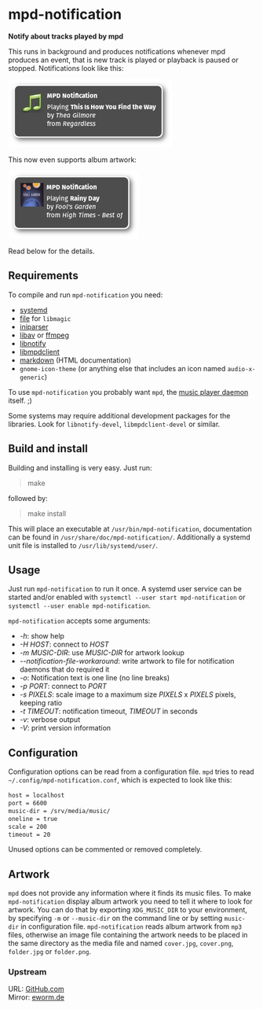 mpd-notification
================

**Notify about tracks played by mpd**

This runs in background and produces notifications whenever mpd produces
an event, that is new track is played or playback is paused or stopped.
Notifications look like this:

![Notification](screenshots/sound.png)

This now even supports album artwork:

![Notification with Artwork](screenshots/artwork.png)

Read below for the details.

Requirements
------------

To compile and run `mpd-notification` you need:

* [systemd](https://www.github.com/systemd/systemd)
* [file](http://www.darwinsys.com/file/) for `libmagic`
* [iniparser](http://ndevilla.free.fr/iniparser/)
* [libav](https://libav.org/) or [ffmpeg](https://www.ffmpeg.org/)
* [libnotify](http://library.gnome.org/devel/notification-spec/)
* [libmpdclient](http://www.musicpd.org/libs/libmpdclient/)
* [markdown](http://daringfireball.net/projects/markdown/) (HTML documentation)
* `gnome-icon-theme` (or anything else that includes an icon named `audio-x-generic`)

To use `mpd-notification` you probably want `mpd`, the
[music player daemon](http://www.musicpd.org/) itself. ;)

Some systems may require additional development packages for the libraries.
Look for `libnotify-devel`, `libmpdclient-devel` or similar.

Build and install
-----------------

Building and installing is very easy. Just run:

> make

followed by:

> make install

This will place an executable at `/usr/bin/mpd-notification`,
documentation can be found in `/usr/share/doc/mpd-notification/`.
Additionally a systemd unit file is installed to `/usr/lib/systemd/user/`.

Usage
-----

Just run `mpd-notification` to run it once. A systemd user service can be
started and/or enabled with `systemctl --user start mpd-notification`
or `systemctl --user enable mpd-notification`.

`mpd-notification` accepts some arguments:

* *-h*: show help
* *-H HOST*: connect to *HOST*
* *-m MUSIC-DIR*: use *MUSIC-DIR* for artwork lookup
* *--notification-file-workaround*: write artwork to file for notification
    daemons that do required it
* *-o*: Notification text is one line (no line breaks)
* *-p PORT*: connect to *PORT*
* *-s PIXELS*: scale image to a maximum size *PIXELS* x *PIXELS* pixels, keeping
    ratio
* *-t TIMEOUT*: notification timeout, *TIMEOUT* in seconds
* *-v*: verbose output
* *-V*: print version information

Configuration
-------------

Configuration options can be read from a configuration file. `mpd`
tries to read `~/.config/mpd-notification.conf`, which is expected to
look like this:

    host = localhost
    port = 6600
    music-dir = /srv/media/music/
    oneline = true
    scale = 200
    timeout = 20

Unused options can be commented or removed completely.

Artwork
-------

`mpd` does not provide any information where it finds its music files. To make
`mpd-notification` display album artwork you need to tell it where to look for
artwork. You can do that by exporting `XDG_MUSIC_DIR` to your environment, by
specifying `-m` or `--music-dir` on the command line or by setting `music-dir`
in configuration file. `mpd-notification` reads album artwork from `mp3`
files, otherwise an image file containing the artwork needs to be placed
in the same directory as the media file and named `cover.jpg`,
`cover.png`, `folder.jpg` or `folder.png`.

### Upstream

URL: [GitHub.com](https://github.com/eworm-de/mpd-notification)  
Mirror: [eworm.de](http://git.eworm.de/cgit.cgi/mpd-notification/)
